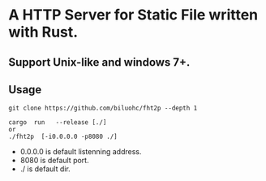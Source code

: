# A HTTP Server for Static File written with Rust.

## Support Unix-like and windows 7+.

## Usage

    git clone https://github.com/biluohc/fht2p --depth 1

    cargo  run   --release [./]
    or
    ./fht2p  [-i0.0.0.0 -p8080 ./]

* 0.0.0.0 is default listenning address.
* 8080 is default port.
* ./ is default dir.